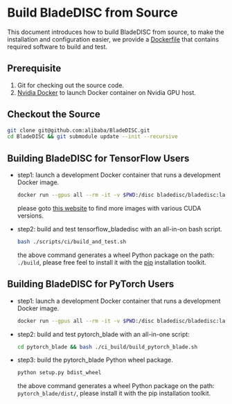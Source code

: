 # Build BladeDISC from Source

This document introduces how to build BladeDISC from source,
to make the installation and configuration easier, we provide a
[Dockerfile](/docker/dev/Dockerfile) that contains required software
to build and test.

## Prerequisite

1. Git for checking out the source code.
1. [Nvidia Docker](https://docs.nvidia.com/datacenter/cloud-native/container-toolkit/install-guide.html)
to launch Docker container on Nvidia GPU host.

## Checkout the Source

``` bash
git clone git@github.com:alibaba/BladeDISC.git
cd BladeDISC && git submodule update --init --recursive
```

## Building BladeDISC for TensorFlow Users

- step1: launch a development Docker container that runs a
development Docker image.

    ``` bash
    docker run --gpus all --rm -it -v $PWD:/disc bladedisc/bladedisc:latest-devel-cuda11.0 bash
    ```

    please goto [this website](https://hub.docker.com/r/bladedisc/bladedisc/tags?page=1&name=devel) to
    find more images with various CUDA versions.

- step2: build and test tensorflow_bladedisc with an all-in-on bash script.

    ``` bash
    bash ./scripts/ci/build_and_test.sh
    ```

    the above command generates a wheel Python package on the path: `./build`,
    please free feel to install it with the [pip](https://pip.pypa.io/en/stable/installation/)
    installation toolkit.

## Building BladeDISC for PyTorch Users

- step1: launch a development Docker container that runs a
development Docker image.

    ``` bash
    docker run --gpus all --rm -it -v $PWD:/disc bladedisc/bladedisc:latest-devel-cuda11.0 bash
    ```

- step2: build and test pytorch_blade with an all-in-one script:

    ``` bash
    cd pytorch_blade && bash ./ci_build/build_pytorch_blade.sh
    ```

- step3: build the pytorch_blade Python wheel package.

    ``` bash
    python setup.py bdist_wheel 
    ```

    the above command generates a wheel Python package on the path: `pytorch_blade/dist/`,
    please install it with the pip installation toolkit.
